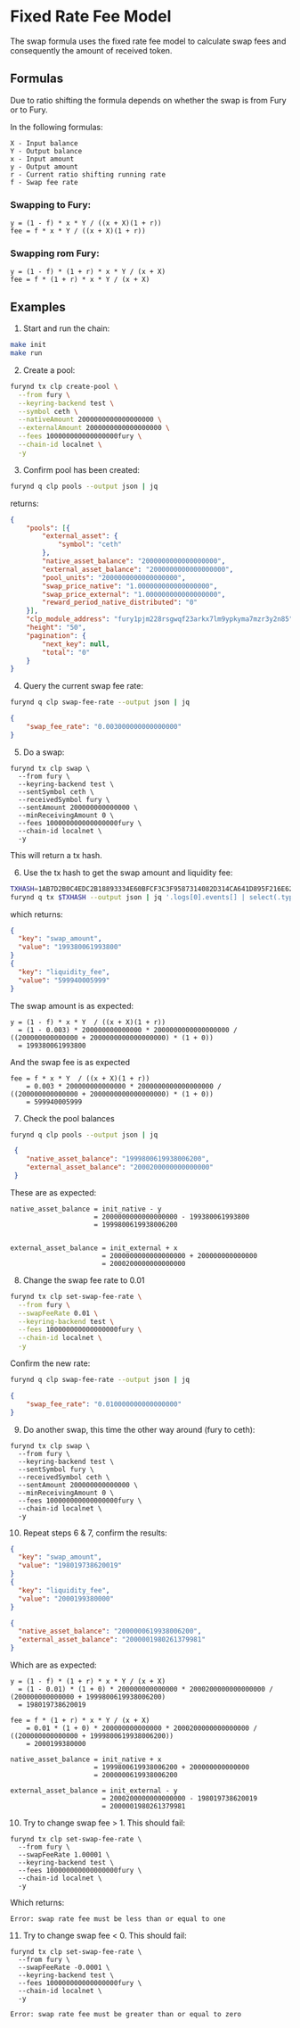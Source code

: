 # Fixed Rate Fee Model

The swap formula uses the fixed rate fee model to calculate swap fees and consequently
the amount of received token.

## Formulas

Due to ratio shifting the formula depends on whether the swap is from Fury or to Fury.

In the following formulas:

```
X - Input balance
Y - Output balance
x - Input amount
y - Output amount
r - Current ratio shifting running rate
f - Swap fee rate
```

### Swapping to Fury:

```
y = (1 - f) * x * Y / ((x + X)(1 + r))
fee = f * x * Y / ((x + X)(1 + r))
```
### Swapping rom Fury:

```
y = (1 - f) * (1 + r) * x * Y / (x + X)
fee = f * (1 + r) * x * Y / (x + X)
```

## Examples

1. Start and run the chain:

```bash
make init
make run
```

2. Create a pool:

```bash
furynd tx clp create-pool \
  --from fury \
  --keyring-backend test \
  --symbol ceth \
  --nativeAmount 2000000000000000000 \
  --externalAmount 2000000000000000000 \
  --fees 100000000000000000fury \
  --chain-id localnet \
  -y
```

3. Confirm pool has been created:

```bash
furynd q clp pools --output json | jq
```

returns:

```json
{
	"pools": [{
		"external_asset": {
			"symbol": "ceth"
		},
		"native_asset_balance": "2000000000000000000",
		"external_asset_balance": "2000000000000000000",
		"pool_units": "2000000000000000000",
		"swap_price_native": "1.000000000000000000",
		"swap_price_external": "1.000000000000000000",
		"reward_period_native_distributed": "0"
	}],
	"clp_module_address": "fury1pjm228rsgwqf23arkx7lm9ypkyma7mzr3y2n85",
	"height": "50",
	"pagination": {
		"next_key": null,
		"total": "0"
	}
}
```

4. Query the current swap fee rate:

```bash
furynd q clp swap-fee-rate --output json | jq
```

```json
{
	"swap_fee_rate": "0.003000000000000000"
}
```

5. Do a swap:

```
furynd tx clp swap \
  --from fury \
  --keyring-backend test \
  --sentSymbol ceth \
  --receivedSymbol fury \
  --sentAmount 200000000000000 \
  --minReceivingAmount 0 \
  --fees 100000000000000000fury \
  --chain-id localnet \
  -y
```

This will return a tx hash.

6. Use the tx hash to get the swap amount and liquidity fee:

```bash
TXHASH=1AB7D2B0C4EDC2B18893334E60BFCF3C3F9587314082D314CA641D895F216E62
furynd q tx $TXHASH --output json | jq '.logs[0].events[] | select(.type=="swap_successful").attributes[] | select(.key=="swap_amount" or .key=="liquidity_fee")'
```

which returns:

```json
{
  "key": "swap_amount",
  "value": "199380061993800"
}
{
  "key": "liquidity_fee",
  "value": "599940005999"
}
```

The swap amount is as expected:
```
y = (1 - f) * x * Y  / ((x + X)(1 + r))
  = (1 - 0.003) * 200000000000000 * 2000000000000000000 / ((200000000000000 + 2000000000000000000) * (1 + 0))
  = 199380061993800
```

And the swap fee is as expected
```
fee = f * x * Y  / ((x + X)(1 + r))
    = 0.003 * 200000000000000 * 2000000000000000000 / ((200000000000000 + 2000000000000000000) * (1 + 0))
    = 599940005999
```

7. Check the pool balances

```bash
furynd q clp pools --output json | jq
```

```json
 {
 	"native_asset_balance": "1999800619938006200",
 	"external_asset_balance": "2000200000000000000"
 }
```

These are as expected:
```
native_asset_balance = init_native - y
                     = 2000000000000000000 - 199380061993800
                     = 1999800619938006200
                     

external_asset_balance = init_external + x
                       = 2000000000000000000 + 200000000000000
                       = 2000200000000000000
```
8. Change the swap fee rate to 0.01

```bash
furynd tx clp set-swap-fee-rate \
  --from fury \
  --swapFeeRate 0.01 \
  --keyring-backend test \
  --fees 100000000000000000fury \
  --chain-id localnet \
  -y
```

Confirm the new rate:

```bash
furynd q clp swap-fee-rate --output json | jq
```

```json
{
	"swap_fee_rate": "0.010000000000000000"
}
```

9. Do another swap, this time the other way around (fury to ceth):

```
furynd tx clp swap \
  --from fury \
  --keyring-backend test \
  --sentSymbol fury \
  --receivedSymbol ceth \
  --sentAmount 200000000000000 \
  --minReceivingAmount 0 \
  --fees 100000000000000000fury \
  --chain-id localnet \
  -y
```

10. Repeat steps 6 & 7, confirm the results:

```json
{
  "key": "swap_amount",
  "value": "198019738620019"
}
{
  "key": "liquidity_fee",
  "value": "2000199380000"
}
```

```json
{
  "native_asset_balance": "2000000619938006200",
  "external_asset_balance": "2000001980261379981"
}
```

Which are as expected:
```
y = (1 - f) * (1 + r) * x * Y / (x + X)
  = (1 - 0.01) * (1 + 0) * 200000000000000 * 2000200000000000000 / (200000000000000 + 1999800619938006200)
  = 198019738620019

fee = f * (1 + r) * x * Y / (x + X)
    = 0.01 * (1 + 0) * 200000000000000 * 2000200000000000000 / ((200000000000000 + 1999800619938006200))
    = 2000199380000

native_asset_balance = init_native + x
                     = 1999800619938006200 + 200000000000000
                     = 2000000619938006200

external_asset_balance = init_external - y
                       = 2000200000000000000 - 198019738620019
                       = 2000001980261379981
```
10. Try to change swap fee > 1. This should fail:

```
furynd tx clp set-swap-fee-rate \
  --from fury \
  --swapFeeRate 1.00001 \
  --keyring-backend test \
  --fees 100000000000000000fury \
  --chain-id localnet \
  -y
```

Which returns:

`Error: swap rate fee must be less than or equal to one`

11. Try to change swap fee < 0. This should fail:

```
furynd tx clp set-swap-fee-rate \
  --from fury \
  --swapFeeRate -0.0001 \
  --keyring-backend test \
  --fees 100000000000000000fury \
  --chain-id localnet \
  -y
```

`Error: swap rate fee must be greater than or equal to zero`
